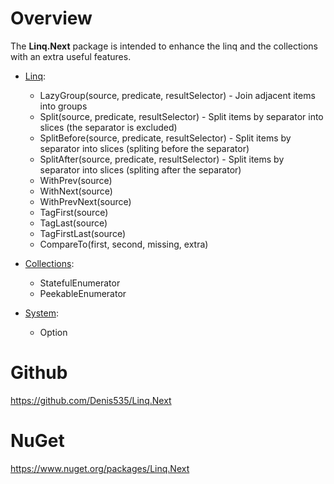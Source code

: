 ﻿# Overview

The **Linq.Next** package is intended to enhance the linq and the collections with an extra useful features.

- [Linq](https://github.com/Denis535/Linq.Next/blob/master/Linq.Next/System.Linq/LinqNext.cs):
  - LazyGroup(source, predicate, resultSelector) - Join adjacent items into groups
  - Split(source, predicate, resultSelector) - Split items by separator into slices (the separator is excluded)
  - SplitBefore(source, predicate, resultSelector) - Split items by separator into slices (spliting before the separator)
  - SplitAfter(source, predicate, resultSelector) - Split items by separator into slices (spliting after the separator)
  - WithPrev(source)
  - WithNext(source)
  - WithPrevNext(source)
  - TagFirst(source)
  - TagLast(source)
  - TagFirstLast(source)
  - CompareTo(first, second, missing, extra)

- [Collections](https://github.com/Denis535/Linq.Next/tree/master/Linq.Next/System.Collections.Generic):
  - StatefulEnumerator
  - PeekableEnumerator

- [System](https://github.com/Denis535/Linq.Next/tree/master/Linq.Next/System):
  - Option

# Github
https://github.com/Denis535/Linq.Next

# NuGet
https://www.nuget.org/packages/Linq.Next